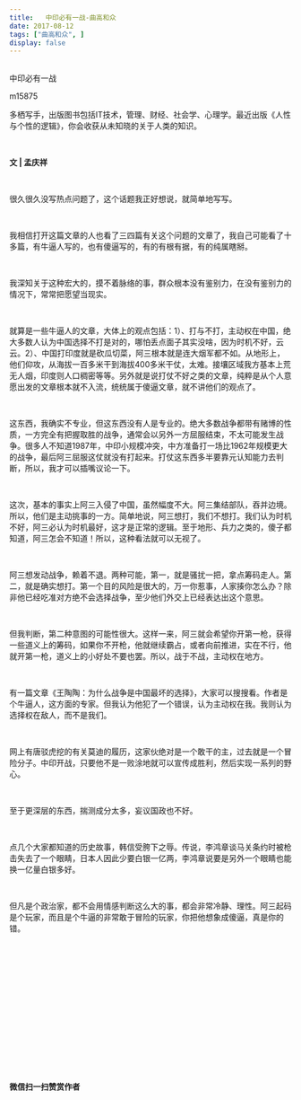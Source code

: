 ```yaml
---
title:   中印必有一战-曲高和众
date: 2017-08-12
tags: ["曲高和众", ]
display: false
---
```



## 



中印必有一战




m15875




多栖写手，出版图书包括IT技术，管理、财经、社会学、心理学。最近出版《人性与个性的逻辑》，你会收获从未知晓的关于人类的知识。


&nbsp;

**文 | 孟庆祥**

&nbsp;

很久很久没写热点问题了，这个话题我正好想说，就简单地写写。

&nbsp;

我相信打开这篇文章的人也看了三四篇有关这个问题的文章了，我自己可能看了十多篇，有牛逼人写的，也有傻逼写的，有的有根有据，有的纯属瞎掰。

&nbsp;

我深知关于这种宏大的，摸不着脉络的事，群众根本没有鉴别力，在没有鉴别力的情况下，常常把愿望当现实。

&nbsp;

就算是一些牛逼人的文章，大体上的观点包括：1）、打与不打，主动权在中国，绝大多数人认为中国选择不打是对的，哪怕丢点面子其实没啥，因为时机不好，云云。2）、中国打印度就是砍瓜切菜，阿三根本就是连大烟军都不如。从地形上，他们仰攻，从海拔一百多米干到海拔400多米干仗，太难。接壤区域我方基本上荒无人烟，印度则人口稠密等等。另外就是说打仗不好之类的文章，纯粹是从个人意愿出发的文章根本就不入流，统统属于傻逼文章，就不讲他们的观点了。

&nbsp;

这东西，我确实不专业，但这东西没有人是专业的。绝大多数战争都带有赌博的性质，一方完全有把握取胜的战争，通常会以另外一方屈服结束，不太可能发生战争。很多人不知道1987年，中印小规模冲突，中方准备打一场比1962年规模更大的战争，最后阿三屈服这仗就没有打起来。打仗这东西多半要靠元认知能力去判断，所以，我才可以插嘴议论一下。

&nbsp;

这次，基本的事实上阿三入侵了中国，虽然幅度不大。阿三集结部队，吞并边境。所以，他们是主动挑事的一方。简单地说，阿三想打，我们不想打。我们认为时机不好，阿三必认为时机最好，这才是正常的逻辑。至于地形、兵力之类的，傻子都知道，阿三怎会不知道！所以，这种看法就可以无视了。

&nbsp;

阿三想发动战争，赖着不退。两种可能，第一，就是骚扰一把，拿点筹码走人。第二，就是确实想打。第一个目的风险是很大的，万一你惹事，人家揍你怎么办？除非他已经吃准对方绝不会选择战争，至少他们外交上已经表达出这个意思。

&nbsp;

但我判断，第二种意图的可能性很大。这样一来，阿三就会希望你开第一枪，获得一些道义上的筹码，如果你不开枪，他就继续霸占，或者向前推进，实在不行，他就开第一枪，道义上的小好处不要也罢。所以，战于不战，主动权在地方。

&nbsp;

有一篇文章《王陶陶：为什么战争是中国最坏的选择》，大家可以搜搜看。作者是个牛逼人，这方面的专家。但我认为他犯了一个错误，认为主动权在我。我则认为选择权在敌人，而不是我们。

&nbsp;

网上有唐驳虎挖的有关莫迪的履历，这家伙绝对是一个敢干的主，过去就是一个冒险分子。中印开战，只要他不是一败涂地就可以宣传成胜利，然后实现一系列的野心。

&nbsp;

至于更深层的东西，揣测成分太多，妄议国政也不好。

&nbsp;

点几个大家都知道的历史故事，韩信受胯下之辱。传说，李鸿章谈马关条约时被枪击失去了一个眼睛，日本人因此少要白银一亿两，李鸿章说要是另外一个眼睛也能换一亿量白银多好。

&nbsp;

但凡是个政治家，都不会用情感判断这么大的事，都会非常冷静、理性。阿三起码是个玩家，而且是个牛逼的非常敢于冒险的玩家，你把他想象成傻逼，真是你的错。

&nbsp;

&nbsp;

&nbsp;

&nbsp;

&nbsp;

&nbsp;

&nbsp;

&nbsp;




**微信扫一扫赞赏作者**